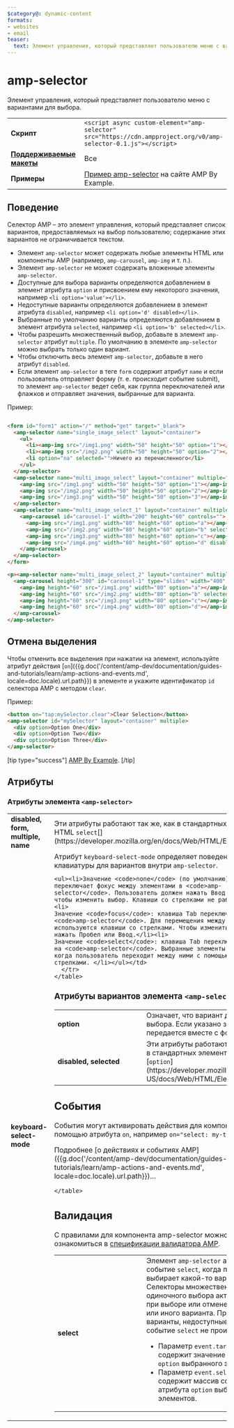 ```yaml
---
$category@: dynamic-content
formats:
- websites
- email
teaser:
  text: Элемент управления, который представляет пользователю меню с вариантами для выбора.
---
```




<!--
       Copyright 2016 The AMP HTML Authors. All Rights Reserved.

       Licensed under the Apache License, Version 2.0 (the "License");
     you may not use this file except in compliance with the License.
     You may obtain a copy of the License at

     http://www.apache.org/licenses/LICENSE-2.0

     Unless required by applicable law or agreed to in writing, software
     distributed under the License is distributed on an "AS-IS" BASIS,
     WITHOUT WARRANTIES OR CONDITIONS OF ANY KIND, either express or implied.
     See the License for the specific language governing permissions and
     limitations under the License.
-->

# amp-selector

Элемент управления, который представляет пользователю меню с вариантами для выбора.

<table>
  <tr>
    <td class="col-fourty" width="40%"><strong>Скрипт</strong></td>
    <td><code>&lt;script async custom-element="amp-selector" src="https://cdn.ampproject.org/v0/amp-selector-0.1.js">&lt;/script></code></td>
  </tr>
  <tr>
    <td class="col-fourty"><strong><a href="https://www.ampproject.org/docs/guides/responsive/control_layout.html">Поддерживаемые макеты</a></strong></td>
    <td>Все</td>
  </tr>
  <tr>
    <td class="col-fourty"><strong>Примеры</strong></td>
    <td><a href="https://ampbyexample.com/components/amp-selector/">Пример amp-selector</a> на сайте AMP By Example.</td>
  </tr>
</table>


## Поведение

Селектор AMP – это элемент управления, который представляет список вариантов, предоставляемых на выбор пользователю; содержание этих вариантов не ограничивается текстом.

* Элемент `amp-selector` может содержать любые элементы HTML или компоненты AMP (например, `amp-carousel`, `amp-img` и т. п.).
* Элемент `amp-selector` не может содержать вложенные элементы `amp-selector`.
* Доступные для выбора варианты определяются добавлением в элемент атрибута `option` и присвоением ему некоторого значения, например `<li option='value'></li>`.
* Недоступные варианты определяются добавлением в элемент атрибута `disabled`, например `<li option='d' disabled></li>`.
* Выбранные по умолчанию варианты определяются добавлением в элемент атрибута `selected`, например `<li option='b' selected></li>`.
* Чтобы разрешить множественный выбор, добавьте в элемент `amp-selector` атрибут `multiple`.  По умолчанию в элементе `amp-selector` можно выбрать только один вариант.
* Чтобы отключить весь элемент `amp-selector`, добавьте в него атрибут `disabled`.
* Если элемент `amp-selector` в теге `form` содержит атрибут `name` и если пользователь отправляет форму (т. е. происходит событие submit), то элемент `amp-selector` ведет себя, как группа переключателей или флажков и отправляет значения, выбранные для варианта.

Пример:

```html

<form id="form1" action="/" method="get" target="_blank">
  <amp-selector name="single_image_select" layout="container">
    <ul>
      <li><amp-img src="/img1.png" width="50" height="50" option="1"></amp-img></li>
      <li><amp-img src="/img2.png" width="50" height="50" option="2"></amp-img></li>
      <li option="na" selected="">Ничего из перечисленного</li>
    </ul>
  </amp-selector>
  <amp-selector name="multi_image_select" layout="container" multiple="">
    <amp-img src="/img1.png" width="50" height="50" option="1"></amp-img>
    <amp-img src="/img2.png" width="50" height="50" option="2"></amp-img>
    <amp-img src="/img3.png" width="50" height="50" option="3"></amp-img>
  </amp-selector>
  <amp-selector name="multi_image_select_1" layout="container" multiple="">
    <amp-carousel id="carousel-1" width="200" height="60" controls="">
      <amp-img src="/img1.png" width="80" height="60" option="a"></amp-img>
      <amp-img src="/img2.png" width="80" height="60" option="b" selected=""></amp-img>
      <amp-img src="/img3.png" width="80" height="60" option="c"></amp-img>
      <amp-img src="/img4.png" width="80" height="60" option="d" disabled=""></amp-img>
    </amp-carousel>
  </amp-selector>
</form>

<p><amp-selector name="multi_image_select_2" layout="container" multiple="" form="form1">
  <amp-carousel height="300" id="carousel-1" type="slides" width="400" controls="">
    <amp-img height="60" src="/img1.png" width="80" option="a"></amp-img>
    <amp-img height="60" src="/img2.png" width="80" option="b" selected=""></amp-img>
    <amp-img height="60" src="/img3.png" width="80" option="c"></amp-img>
    <amp-img height="60" src="/img4.png" width="80" option="d"></amp-img>
  </amp-carousel>
</amp-selector>
```

## Отмена выделения

Чтобы отменить все выделения при нажатии на элемент, используйте атрибут действия [`on`]({{g.doc('/content/amp-dev/documentation/guides-and-tutorials/learn/amp-actions-and-events.md', locale=doc.locale).url.path}}) в элементе и укажите идентификатор `id` селектора AMP с методом `clear`.

Пример:

```html
<button on="tap:mySelector.clear">Clear Selection</button>
<amp-selector id="mySelector" layout="container" multiple>
  <div option>Option One</div>
  <div option>Option Two</div>
  <div option>Option Three</div>
</amp-selector>
```

[tip type="success"] [AMP By Example](https://ampbyexample.com/components/amp-selector/).
[/tip]

## Атрибуты

### Атрибуты элемента `<amp-selector>`

<table>
  <tr>
    <td width="40%"><strong>disabled, form, multiple, name</strong></td>
    <td>Эти атрибуты работают так же, как в стандартных элементах HTML <code>select</code>[](https://developer.mozilla.org/en/docs/Web/HTML/Element/select).</td>
  </tr>
  <tr>
    <td width="40%"><strong>keyboard-select-mode</strong></td>
    <td>Атрибут <code>keyboard-select-mode</code> определяет поведение клавиатуры для вариантов внутри <code>amp-selector</code>.

    <ul><li>Значение <code>none</code> (по умолчанию): клавиша Tab переключает фокус между элементами в <code>amp-selector</code>. Пользователь должен нажать Ввод или Пробел, чтобы изменить выбор. Клавиши со стрелками не работают. </li><li>
    Значение <code>focus</code>: клавиша Tab переключает фокус на <code>amp-selector</code>. Для перемещения между элементами используются клавиши со стрелками. Чтобы изменить выбор, нужно нажать Пробел или Ввод.</li><li>
    Значение <code>select</code>: клавиша Tab переключается фокус на <code>amp-selector</code>. Выбранные элементы меняются, когда пользователь переходит между ними с помощью клавиш со стрелками. </li></ul></td>
      </tr>
    </table>

### Атрибуты вариантов элемента `<amp-selector>`

<table>
  <tr>
    <td width="40%"><strong>option</strong></td>
    <td>Означает, что вариант доступен для выбора.  Если указано значение, оно передается вместе с формой.</td>
  </tr>
  <tr>
    <td width="40%"><strong>disabled, selected</strong></td>
    <td>Эти атрибуты работают так же, как в стандартных элементах HTML [<code>option</code>](https://developer.mozilla.org/en-US/docs/Web/HTML/Element/option).</td>
  </tr>
</table>

## События

События могут активировать действия для компонентов AMP с помощью атрибута `on`,
например `on="select: my-tab.show"`.

Подробнее [о действиях и событиях AMP]({{g.doc('/content/amp-dev/documentation/guides-and-tutorials/learn/amp-actions-and-events.md', locale=doc.locale).url.path}})…

<table>
  <tr>
    <td width="40%"><strong>select</strong></td>
    <td>Элемент <code>amp-selector</code> активирует событие <code>select</code>, когда пользователь выбирает какой-то вариант.
      Селекторы множественного и одиночного выбора активируют его при выборе или отмене выбора того или иного варианта.
      При нажатии на варианты, недоступные для выбора, событие <code>select</code> не происходит.
      <ul>
      <li>
        Параметр <code>event.targetOption</code> содержит значение атрибута <code>option</code>  выбранного элемента.</li>
      <li>
        Параметр <code>event.selectedOptions</code> содержит массив со значениями атрибута <code>option</code>  выбранных элементов.
      </li>
        </ul></td>
      </tr>

    </table>

## Валидация

С правилами для компонента amp-selector можно ознакомиться в [спецификации валидатора AMP](https://github.com/ampproject/amphtml/blob/master/extensions/amp-selector/validator-amp-selector.protoascii).
